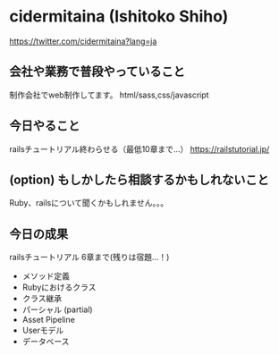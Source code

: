 # cidermitaina (Ishitoko Shiho)
https://twitter.com/cidermitaina?lang=ja

## 会社や業務で普段やっていること
制作会社でweb制作してます。
html/sass,css/javascript

## 今日やること
railsチュートリアル終わらせる（最低10章まで...）
https://railstutorial.jp/


## (option) もしかしたら相談するかもしれないこと
Ruby、railsについて聞くかもしれません。。。

## 今日の成果
railsチュートリアル
6章まで(残りは宿題...！)

- メソッド定義
- Rubyにおけるクラス
- クラス継承
- パーシャル (partial)
- Asset Pipeline
- Userモデル
- データベース

